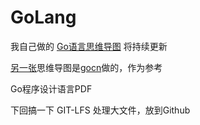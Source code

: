 # GoLang

我自己做的 [Go语言思维导图](http://naotu.baidu.com/file/c9336de73c3e2d106dce0053dd8d9e71?token=e7af46ebb6a470e5) 将持续更新

[另一张](https://www.processon.com/view/link/5a9ba4c8e4b0a9d22eb3bdf0)思维导图是[gocn](https://github.com/gocn/knowledge)做的，作为参考

Go程序设计语言PDF

下回搞一下 GIT-LFS 处理大文件，放到Github
